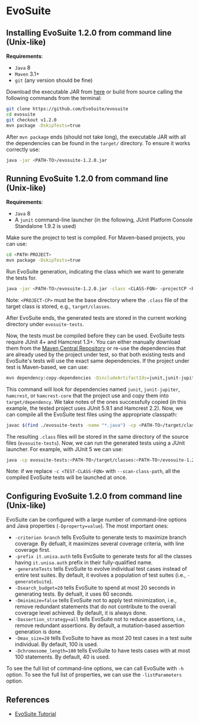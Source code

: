 # EvoSuite

## Installing EvoSuite 1.2.0 from command line (Unix-like)

**Requirements**:

- `Java` 8
- `Maven` 3.1+
- `git` (any version should be fine)

Download the executable JAR from [here](https://github.com/EvoSuite/evosuite/releases/tag/v1.2.0) or build from source calling the following commands from the terminal:

```sh
git clone https://github.com/EvoSuite/evosuite
cd evosuite
git checkout v1.2.0
mvn package -DskipTests=true
```

After `mvn package` ends (should not take long), the executable JAR with all the dependencies can be found in the `target/` directory. To ensure it works correctly use:

```sh
java -jar <PATH-TO>/evosuite-1.2.0.jar
```

## Running EvoSuite 1.2.0 from command line (Unix-like)

**Requirements**:

- `Java` 8
- A `junit` command-line launcher (in the following, JUnit Platform Console Standalone 1.9.2 is used)

Make sure the project to test is compiled. For Maven-based projects, you can use:
```sh
cd <PATH-PROJECT>
mvn package -DskipTests=true
```

Run EvoSuite generation, indicating the class which we want to generate the tests for.

```sh
java -jar <PATH-TO>/evosuite-1.2.0.jar -class <CLASS-FQN> -projectCP <PROJECT-CP>`
```

Note: `<PROJECT-CP>` must be the base directory where the `.class` file of the target class is stored, e.g., `target/classes`.

After EvoSuite ends, the generated tests are stored in the current working directory under `evosuite-tests`.

Now, the tests must be compiled before they can be used. EvoSuite tests require JUnit 4+ and Hamcrest 1.3+. You can either manually download them from the [Maven Central Repository](https://central.sonatype.com/) or re-use the dependencies that are already used by the project under test, so that both existing tests and EvoSuite's tests will use the exact same dependencies. If the project under test is Maven-based, we can use:

```sh
mvn dependency:copy-dependencies -DincludeArtifactIds=junit,junit-jupiter,hamcrest,hamcrest-core
```

This command will look for dependencies named `junit`, `junit-jupiter`, `hamcrest`, or `hamcrest-core` that the project use and copy them into `target/dependency`. We take notes of the ones successfully copied (in this example, the tested project uses JUnit 5.9.1 and Hamcrest 2.2). Now, we can compile all the EvoSuite test files using the appropriate classpath:

```sh
javac $(find ./evosuite-tests -name "*.java") -cp <PATH-TO>/target/classes:<PATH-TO>/evosuite-1.2.0.jar:<PATH-TO>/junit-jupiter-5.9.1.jar:<PATH-TO>/hamcrest-2.2.jar`
```

The resulting `.class` files will be stored in the same directory of the source files (`evosuite-tests`). Now, we can run the generated tests using a JUnit launcher. For example, with JUnit 5 we can use:

```sh
java -cp evosuite-tests:<PATH-TO>/target/classes:<PATH-TO>/evosuite-1.2.0.jar:<PATH-TO>/junit-platform-console-standalone-1.9.2.jar org.junit.platform.console.ConsoleLauncher -c <TEST-CLASS-FQN>
```

Note: if we replace `-c <TEST-CLASS-FQN>` with `--scan-class-path`, all the compiled EvoSuite tests will be launched at once.

## Configuring EvoSuite 1.2.0 from command line (Unix-like)

EvoSuite can be configured with a large number of command-line options and Java properties (`-Dproperty=value`). The most important ones:

- `-criterion branch` tells EvoSuite to generate tests to maximize branch coverage. By defualt, it maximizes several coverage criteria, with line coverage first.
- `-prefix it.unisa.auth` tells EvoSuite to generate tests for all the classes having `it.unisa.auth` prefix in their fully-qualified name.
- `-generateTests` tells EvoSuite to evolve individual test cases instead of entire test suites. By default, it evolves a population of test suites (i.e., `-generateSuite`).
- `-Dsearch_budget=20` tells EvoSuite to spend at most 20 seconds in generating tests. By defualt, it uses 60 seconds.
- `-Dminimize=false` tells EvoSuite not to apply test minimization, i.e., remove redundant statements that do not contribute to the overall coverage level achieved. By default, it is always done.
- `-Dassertion_strategy=all` tells EvoSuite not to reduce assertions, i.e., remove redundant assertions. By default, a mutation-based assertion generation is done.
- `-Dmax_size=20` tells EvoSuite to have as most 20 test cases in a test suite individual. By default, 100 is used.
- `-Dchromosome_length=100` tells EvoSuite to have tests cases with at most 100 statements. By default, 40 is used.

To see the full list of command-line options, we can call EvoSuite with `-h` option. To see the full list of properties, we can use the `-listParameters` option. 


## References

- [EvoSuite Tutorial](https://www.evosuite.org/documentation/tutorial-part-1/)
